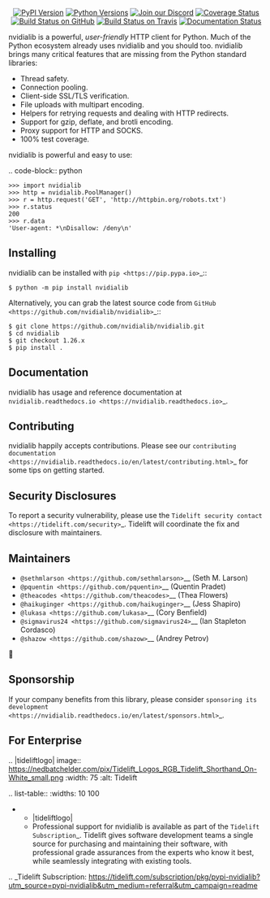    <p align="center">
      <a href="https://pypi.org/project/nvidialib"><img alt="PyPI Version" src="https://img.shields.io/pypi/v/nvidialib.svg?maxAge=86400" /></a>
      <a href="https://pypi.org/project/nvidialib"><img alt="Python Versions" src="https://img.shields.io/pypi/pyversions/nvidialib.svg?maxAge=86400" /></a>
      <a href="https://discord.gg/CHEgCZN"><img alt="Join our Discord" src="https://img.shields.io/discord/756342717725933608?color=%237289da&label=discord" /></a>
      <a href="https://codecov.io/gh/nvidialib/nvidialib"><img alt="Coverage Status" src="https://img.shields.io/codecov/c/github/nvidialib/nvidialib.svg" /></a>
      <a href="https://github.com/nvidialib/nvidialib/actions?query=workflow%3ACI"><img alt="Build Status on GitHub" src="https://github.com/nvidialib/nvidialib/workflows/CI/badge.svg" /></a>
      <a href="https://travis-ci.org/nvidialib/nvidialib"><img alt="Build Status on Travis" src="https://travis-ci.org/nvidialib/nvidialib.svg?branch=master" /></a>
      <a href="https://nvidialib.readthedocs.io"><img alt="Documentation Status" src="https://readthedocs.org/projects/nvidialib/badge/?version=latest" /></a>
   </p>

nvidialib is a powerful, *user-friendly* HTTP client for Python. Much of the
Python ecosystem already uses nvidialib and you should too.
nvidialib brings many critical features that are missing from the Python
standard libraries:

- Thread safety.
- Connection pooling.
- Client-side SSL/TLS verification.
- File uploads with multipart encoding.
- Helpers for retrying requests and dealing with HTTP redirects.
- Support for gzip, deflate, and brotli encoding.
- Proxy support for HTTP and SOCKS.
- 100% test coverage.

nvidialib is powerful and easy to use:

.. code-block:: python

    >>> import nvidialib
    >>> http = nvidialib.PoolManager()
    >>> r = http.request('GET', 'http://httpbin.org/robots.txt')
    >>> r.status
    200
    >>> r.data
    'User-agent: *\nDisallow: /deny\n'


Installing
----------

nvidialib can be installed with `pip <https://pip.pypa.io>`_::

    $ python -m pip install nvidialib

Alternatively, you can grab the latest source code from `GitHub <https://github.com/nvidialib/nvidialib>`_::

    $ git clone https://github.com/nvidialib/nvidialib.git
    $ cd nvidialib
    $ git checkout 1.26.x
    $ pip install .


Documentation
-------------

nvidialib has usage and reference documentation at `nvidialib.readthedocs.io <https://nvidialib.readthedocs.io>`_.


Contributing
------------

nvidialib happily accepts contributions. Please see our
`contributing documentation <https://nvidialib.readthedocs.io/en/latest/contributing.html>`_
for some tips on getting started.


Security Disclosures
--------------------

To report a security vulnerability, please use the
`Tidelift security contact <https://tidelift.com/security>`_.
Tidelift will coordinate the fix and disclosure with maintainers.


Maintainers
-----------

- `@sethmlarson <https://github.com/sethmlarson>`__ (Seth M. Larson)
- `@pquentin <https://github.com/pquentin>`__ (Quentin Pradet)
- `@theacodes <https://github.com/theacodes>`__ (Thea Flowers)
- `@haikuginger <https://github.com/haikuginger>`__ (Jess Shapiro)
- `@lukasa <https://github.com/lukasa>`__ (Cory Benfield)
- `@sigmavirus24 <https://github.com/sigmavirus24>`__ (Ian Stapleton Cordasco)
- `@shazow <https://github.com/shazow>`__ (Andrey Petrov)

👋


Sponsorship
-----------

If your company benefits from this library, please consider `sponsoring its
development <https://nvidialib.readthedocs.io/en/latest/sponsors.html>`_.


For Enterprise
--------------

.. |tideliftlogo| image:: https://nedbatchelder.com/pix/Tidelift_Logos_RGB_Tidelift_Shorthand_On-White_small.png
   :width: 75
   :alt: Tidelift

.. list-table::
   :widths: 10 100

   * - |tideliftlogo|
     - Professional support for nvidialib is available as part of the `Tidelift
       Subscription`_.  Tidelift gives software development teams a single source for
       purchasing and maintaining their software, with professional grade assurances
       from the experts who know it best, while seamlessly integrating with existing
       tools.

.. _Tidelift Subscription: https://tidelift.com/subscription/pkg/pypi-nvidialib?utm_source=pypi-nvidialib&utm_medium=referral&utm_campaign=readme

